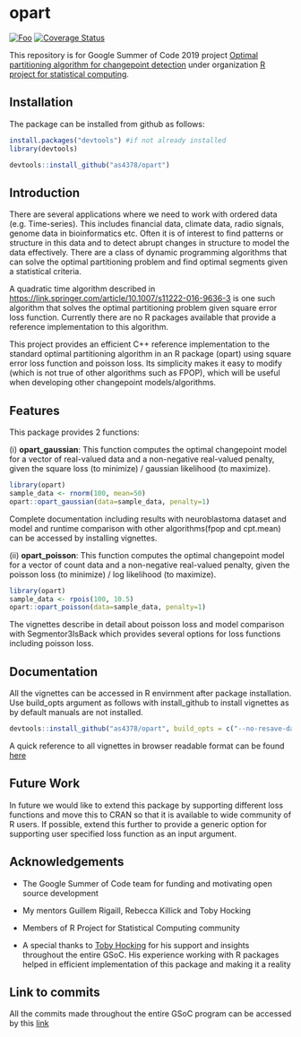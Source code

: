 # opart

[![Foo](https://api.travis-ci.org/as4378/opart.png?branch=master)](https://travis-ci.org/as4378/opart) [![Coverage Status](https://coveralls.io/repos/github/as4378/opart/badge.svg)](https://coveralls.io/github/as4378/opart)

This repository is for Google Summer of Code 2019 project [Optimal partitioning algorithm for changepoint detection](https://github.com/rstats-gsoc/gsoc2019/wiki/Optimal-partitioning-algorithm-for-changepoint-detection) under organization [R project for statistical computing](https://summerofcode.withgoogle.com/organizations/4934391420157952/).



## Installation

The package can be installed from github as follows:

```R
install.packages("devtools") #if not already installed
library(devtools)

devtools::install_github("as4378/opart")
```

## Introduction

There are several applications where we need to work with ordered data (e.g. Time-series). This includes financial data, climate data, radio signals, genome data in bioinformatics etc. Often it is of interest to find patterns or structure in this data and to detect abrupt changes in structure to model the data effectively. There are a class of dynamic programming algorithms that can solve the optimal partitioning problem and find optimal segments given a statistical criteria.

A quadratic time algorithm described in https://link.springer.com/article/10.1007/s11222-016-9636-3 is one such algorithm that solves the optimal partitioning problem given square error loss function.
Currently there are no R packages available that provide a reference implementation to this algorithm.


This project provides an efficient C++ reference implementation to the standard optimal partitioning algorithm in an R package (opart) using square error loss function and poisson loss. Its simplicity makes it easy to modify (which is not true of other algorithms such as FPOP), which will be useful when developing other changepoint models/algorithms.


## Features

This package provides 2 functions:

(i) **opart_gaussian**: This function computes the optimal changepoint model for a vector of real-valued data and a non-negative real-valued penalty, given the square loss (to minimize) / gaussian likelihood (to maximize).

```R
library(opart)
sample_data <- rnorm(100, mean=50)
opart::opart_gaussian(data=sample_data, penalty=1)
```

Complete documentation including results with neuroblastoma dataset and model and runtime comparison with other algorithms(fpop and cpt.mean) can be accessed by installing vignettes.



(ii) **opart_poisson**: This function computes the optimal changepoint model for a vector of count data and a non-negative real-valued penalty, given the poisson loss (to minimize) / log likelihood (to maximize).


```R
library(opart)
sample_data <- rpois(100, 10.5)
opart::opart_poisson(data=sample_data, penalty=1)
```

The vignettes describe in detail about poisson loss and model comparison with Segmentor3IsBack which provides several options for loss functions including poisson loss.



## Documentation

All the vignettes can be accessed in R envirnment after package installation. Use build_opts argument as follows with install_github to install vignettes as by default manuals are not installed. 

```R
devtools::install_github("as4378/opart", build_opts = c("--no-resave-data"))
```

A quick reference to all vignettes in browser readable format can be found [here](www.google.com)


## Future Work

In future we would like to extend this package by supporting different loss functions and move this to CRAN so that it is available to wide community of R users. If possible, extend this further to provide a generic option for supporting user specified loss function as an input argument.

## Acknowledgements

* The Google Summer of Code team for funding and motivating open source development

* My mentors Guillem Rigaill, Rebecca Killick and Toby Hocking

* Members of R Project for Statistical Computing community

* A special thanks to [Toby Hocking](https://github.com/tdhock) for his support and insights throughout the entire GSoC. His experience working with R packages helped in efficient implementation of this package and making it a reality

## Link to commits

All the commits made throughout the entire GSoC program can be accessed by this [link](https://github.com/as4378/opart/commits/master)


